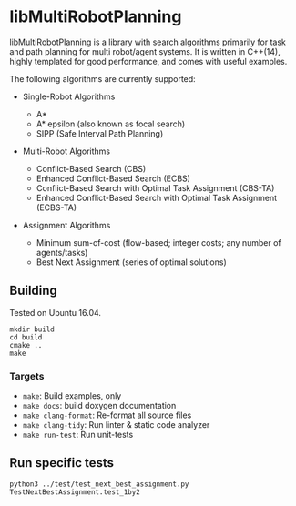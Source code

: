 # libMultiRobotPlanning

libMultiRobotPlanning is a library with search algorithms primarily for task and path planning for multi robot/agent systems.
It is written in C++(14), highly templated for good performance, and comes with useful examples.

The following algorithms are currently supported:

* Single-Robot Algorithms
  * A*
  * A* epsilon (also known as focal search)
  * SIPP (Safe Interval Path Planning)

* Multi-Robot Algorithms
  * Conflict-Based Search (CBS)
  * Enhanced Conflict-Based Search (ECBS)
  * Conflict-Based Search with Optimal Task Assignment (CBS-TA)
  * Enhanced Conflict-Based Search with Optimal Task Assignment (ECBS-TA)

* Assignment Algorithms
  * Minimum sum-of-cost (flow-based; integer costs; any number of agents/tasks)
  * Best Next Assignment (series of optimal solutions)

## Building

Tested on Ubuntu 16.04.

```
mkdir build
cd build
cmake ..
make
```

### Targets

* `make`: Build examples, only
* `make docs`: build doxygen documentation
* `make clang-format`: Re-format all source files
* `make clang-tidy`: Run linter & static code analyzer
* `make run-test`: Run unit-tests

## Run specific tests

```
python3 ../test/test_next_best_assignment.py TestNextBestAssignment.test_1by2
```
